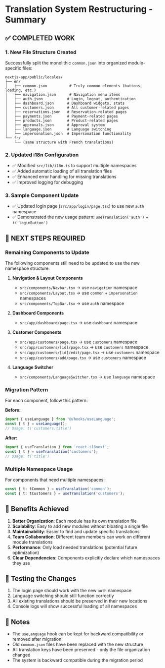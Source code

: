 # Translation System Restructuring - Summary

## ✅ **COMPLETED WORK**

### 1. **New File Structure Created**
Successfully split the monolithic `common.json` into organized module-specific files:

```
nextjs-app/public/locales/
├── en/
│   ├── common.json          # Truly common elements (buttons, loading, etc.)
│   ├── navigation.json      # Navigation menu items
│   ├── auth.json           # Login, logout, authentication
│   ├── dashboard.json      # Dashboard widgets, stats
│   ├── customers.json      # All customer-related pages
│   ├── reservations.json   # Reservation-related pages
│   ├── payments.json       # Payment-related pages
│   ├── products.json       # Product-related pages
│   ├── approvals.json      # Approval system
│   ├── language.json       # Language switching
│   └── impersonation.json  # Impersonation functionality
└── fr/
    └── (same structure with French translations)
```

### 2. **Updated i18n Configuration**
- ✅ Modified `src/lib/i18n.ts` to support multiple namespaces
- ✅ Added automatic loading of all translation files
- ✅ Enhanced error handling for missing translations
- ✅ Improved logging for debugging

### 3. **Sample Component Update**
- ✅ Updated login page (`src/app/login/page.tsx`) to use new `auth` namespace
- ✅ Demonstrated the new usage pattern: `useTranslation('auth')` + `t('loginButton')`

## 🔄 **NEXT STEPS REQUIRED**

### **Remaining Components to Update**

The following components still need to be updated to use the new namespace structure:

1. **Navigation & Layout Components**
   - `src/components/Navbar.tsx` → use `navigation` namespace
   - `src/components/Layout.tsx` → use `common` + `impersonation` namespaces
   - `src/components/TopBar.tsx` → use `auth` namespace

2. **Dashboard Components**
   - `src/app/dashboard/page.tsx` → use `dashboard` namespace

3. **Customer Components**
   - `src/app/customers/page.tsx` → use `customers` namespace
   - `src/app/customers/[id]/page.tsx` → use `customers` namespace
   - `src/app/customers/[id]/edit/page.tsx` → use `customers` namespace
   - `src/app/customers/add/page.tsx` → use `customers` namespace

4. **Language Switcher**
   - `src/components/LanguageSwitcher.tsx` → use `language` namespace

### **Migration Pattern**

For each component, follow this pattern:

**Before:**
```typescript
import { useLanguage } from '@/hooks/useLanguage';
const { t } = useLanguage();
// Usage: t('customers.title')
```

**After:**
```typescript
import { useTranslation } from 'react-i18next';
const { t } = useTranslation('customers');
// Usage: t('title')
```

### **Multiple Namespace Usage**

For components that need multiple namespaces:
```typescript
const { t: tCommon } = useTranslation('common');
const { t: tCustomers } = useTranslation('customers');
```

## 🎯 **Benefits Achieved**

1. **Better Organization**: Each module has its own translation file
2. **Scalability**: Easy to add new modules without bloating a single file
3. **Maintainability**: Easier to find and update specific translations
4. **Team Collaboration**: Different team members can work on different module translations
5. **Performance**: Only load needed translations (potential future optimization)
6. **Clear Dependencies**: Components explicitly declare which namespaces they use

## 🚀 **Testing the Changes**

1. The login page should work with the new `auth` namespace
2. Language switching should still function correctly
3. All existing translations should be preserved in their new locations
4. Console logs will show successful loading of all namespaces

## 📝 **Notes**

- The `useLanguage` hook can be kept for backward compatibility or removed after migration
- Old `common.json` files have been replaced with the new structure
- All translation keys have been preserved - only the file organization changed
- The system is backward compatible during the migration period